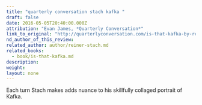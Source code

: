 ```yaml
---
title: "quarterly conversation stach kafka "
draft: false
date: 2016-05-05T20:40:00.000Z
attribution: "Evan James, *Quarterly Conversation*"
link_to_original: "http://quarterlyconversation.com/is-that-kafka-by-reiner-stach"
nd_author_of_this_review:
related_author: author/reiner-stach.md
related_books:
  - book/is-that-kafka.md
description:
weight:
layout: none
---
```

Each turn Stach makes adds nuance to his skillfully collaged portrait of Kafka.

